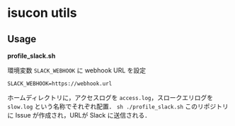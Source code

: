 # isucon utils

## Usage

**profile_slack.sh**

環境変数 `SLACK_WEBHOOK` に webhook URL を設定

```.env
SLACK_WEBHOOK=https://webhook.url
```

ホームディレクトリに，アクセスログを `access.log`，スロークエリログを `slow.log` という名称でそれぞれ配置．
`sh ./profile_slack.sh` このリポジトリに Issue が作成され，URLが Slack に送信される．
